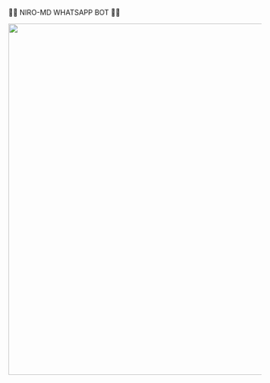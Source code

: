 👨‍💻 NIRO-MD WHATSAPP BOT  👨‍💻 

  <p align="center">
<a href="https://github.com/nirogfx01new/main">
    <img src="https://telegra.ph/file/c8858afdce80eeb01b47e.jpg"  width="700px">

